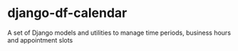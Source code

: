 # django-df-calendar
A set of Django models and utilities to manage time periods, business hours and appointment slots
